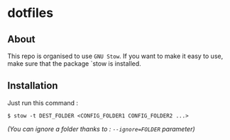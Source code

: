 # dotfiles

## About

This repo is organised to use `GNU Stow`. If you want to make it easy
to use, make sure that the package `stow is installed.

## Installation
Just run this command :

```shell
$ stow -t DEST_FOLDER <CONFIG_FOLDER1 CONFIG_FOLDER2 ...>
```

*(You can ignore a folder thanks to : `--ignore=FOLDER` parameter)*
